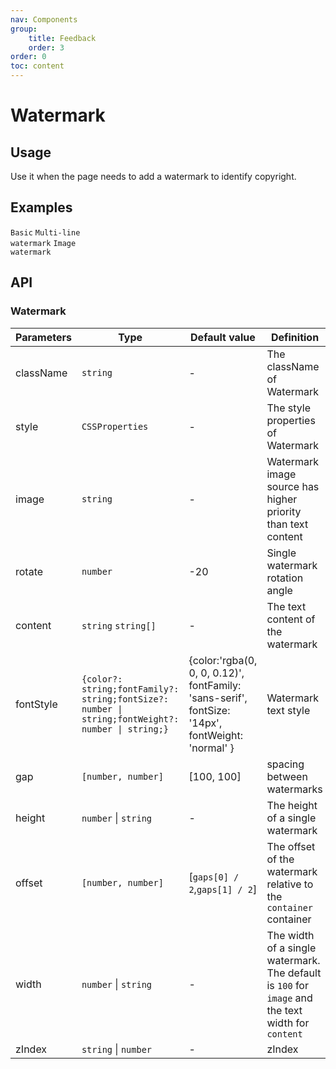 ```yaml
---
nav: Components
group:
    title: Feedback
    order: 3
order: 0
toc: content
---
```


# Watermark 


## Usage
Use it when the page needs to add a watermark to identify copyright.

## Examples

<code src="../../packages/ui/examples/watermark/basic.tsx">Basic</code>
<code src="../../packages/ui/examples/watermark/contents.tsx" description="Use `content` to set a string array to specify multi-line text watermark content.">Multi-line watermark</code>
<code src="../../packages/ui/examples/watermark/image.tsx" description="Specify the image address via `image`. To ensure that the image is high definition and not stretched, set the width and height, and upload at least twice the width and height of the logo image address.">Image watermark</code>

## API

### Watermark

| **Parameters** | **Type** | **Default value** | **Definition** |
| --- | --- | --- | --- |
| className | `string`              | -        | The className of Watermark       |
| style     | `CSSProperties`       | -        | The style properties of Watermark	        |
| image | `string` | - | Watermark image source has higher priority than text content |
|rotate|`number`|-20|Single watermark rotation angle|
|content|`string` `string[]`| - |The text content of the watermark|
|fontStyle|`{color?: string;fontFamily?: string;fontSize?: number \| string;fontWeight?: number \| string;}` |{color:'rgba(0, 0, 0, 0.12)', fontFamily: 'sans-serif', fontSize: '14px', fontWeight: 'normal' }|Watermark text style|
|gap|`[number, number]` |[100, 100]|spacing between watermarks|
|height|`number` \| `string` |-|The height of a single watermark|
|offset|`[number, number]` |[`gaps[0] / 2`,`gaps[1] / 2`]|The offset of the watermark relative to the `container` container|
|width|`number` \| `string` |-|The width of a single watermark. The default is `100` for `image` and the text width for `content`|
|zIndex|`string` \| `number` |-|zIndex|
